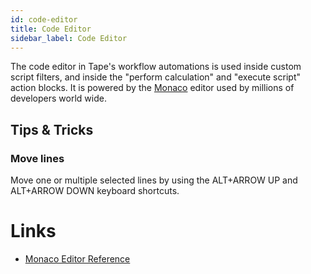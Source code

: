 ```yaml
---
id: code-editor
title: Code Editor
sidebar_label: Code Editor
---
```


The code editor in Tape's workflow automations is used inside custom script filters, and inside the "perform calculation" and "execute script" action blocks. It is powered by the [Monaco](https://microsoft.github.io/monaco-editor/) editor used by millions of developers world wide.

## Tips & Tricks

### Move lines

Move one or multiple selected lines by using the ALT+ARROW UP and ALT+ARROW DOWN keyboard shortcuts.

# Links

- [Monaco Editor Reference](https://microsoft.github.io/monaco-editor/)
